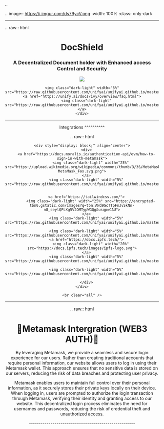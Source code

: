

..




.. image:: https://i.imgur.com/ds79ycV.png
   :width: 100%
   :class: only-dark



------------------------------------------------------

.. raw:: html

   <h1 align="center">DocShield</h1>
   <h3 align="center">A Decentralized Document holder with Enhanced access Control and Security</h3>
    <div style="display: block;" align="center">
    <a href="https:"docshield.vercel.app">
        <img class="dark-light" src="https://raw.githubusercontent.com/unifyai/unifyai.github.io/master/img/externally_linked/website_button.svg">
    </a>
    
    <img class="dark-light" width="5%" src="https://raw.githubusercontent.com/unifyai/unifyai.github.io/master/img/externally_linked/logos/supported/empty.png">
    <a href="https://unify.ai/docs/ivy/overview/faq.html">
        <img class="dark-light" src="https://raw.githubusercontent.com/unifyai/unifyai.github.io/master/img/externally_linked/faq_button.svg">
    </a>
    </div>

------------------------------------------------------





Integrations
^^^^^^^^^^

.. raw:: html
        
    <div style="display: block;" align="center">
        <div>
        <a href="https://docs.moralis.io/authentication-api/evm/how-to-sign-in-with-metamask">
            <img class="dark-light" width="25%" src="https://upload.wikimedia.org/wikipedia/commons/thumb/3/36/MetaMask_Fox.svg/1200px-MetaMask_Fox.svg.png">
        </a>
        <img class="dark-light" width="5%" src="https://raw.githubusercontent.com/unifyai/unifyai.github.io/master/img/externally_linked/logos/supported/empty.png">
        
        
        <a href="https://tailwindcss.com/">
            <img class="dark-light" width="25%" src="https://encrypted-tbn0.gstatic.com/images?q=tbn:ANd9GcTTpFnJvSkNn-n8_seylQPLXg5V2OMTypWGQg&usqp=CAU">
        </a>
        <img class="dark-light" width="5%" src="https://raw.githubusercontent.com/unifyai/unifyai.github.io/master/img/externally_linked/logos/supported/empty.png">
        
        <img class="dark-light" width="5%" src="https://raw.githubusercontent.com/unifyai/unifyai.github.io/master/img/externally_linked/logos/supported/empty.png">
        <a href="https://docs.ipfs.tech/">
            <img class="dark-light" width="20%" src="https://docs.ipfs.tech/images/ipfs-logo.svg">
        </a>
        <img class="dark-light" width="5%" src="https://raw.githubusercontent.com/unifyai/unifyai.github.io/master/img/externally_linked/logos/supported/empty.png">
        
        <img class="dark-light" width="5%" src="https://raw.githubusercontent.com/unifyai/unifyai.github.io/master/img/externally_linked/logos/supported/empty.png">
        
        </div>
    </div>
    
    <br clear="all" />

------------------------------------------------------

.. raw:: html
<div style ="display: block;" align ="center">
       <h1>🦊Metamask Intergration (WEB3 AUTH)🦊</h1>
       <p> By leveraging Metamask, we provide a seamless and secure login experience for our users. Rather than creating traditional accounts that require personal information, our website allows users to log in using their Metamask wallet. This approach ensures that no sensitive data is stored on our servers, reducing the risk of data breaches and protecting user privacy.

Metamask enables users to maintain full control over their personal information, as it securely stores their private keys locally on their device. When logging in, users are prompted to authorize the login transaction through Metamask, verifying their identity and granting access to our website. This decentralized login process eliminates the need for usernames and passwords, reducing the risk of credential theft and unauthorized access. </p>
      
<div>
------------------------------------------------------


   
